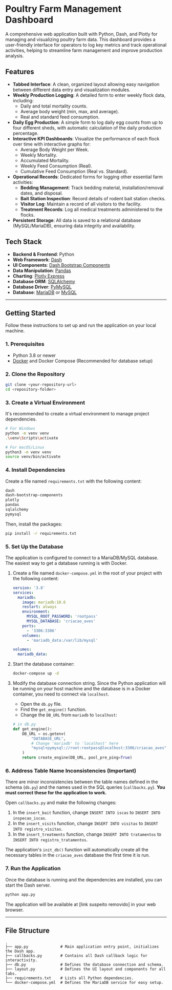 # Poultry Farm Management Dashboard

A comprehensive web application built with Python, Dash, and Plotly for managing and visualizing poultry farm data. This dashboard provides a user-friendly interface for operators to log key metrics and track operational activities, helping to streamline farm management and improve production analysis.

## Features

  - **Tabbed Interface**: A clean, organized layout allowing easy navigation between different data entry and visualization modules.
  - **Weekly Production Logging**: A detailed form to enter weekly flock data, including:
      - Daily and total mortality counts.
      - Average body weight (min, max, and average).
      - Real and standard feed consumption.
  - **Daily Egg Production**: A simple form to log daily egg counts from up to four different sheds, with automatic calculation of the daily production percentage.
  - **Interactive KPI Dashboards**: Visualize the performance of each flock over time with interactive graphs for:
      - Average Body Weight per Week.
      - Weekly Mortality.
      - Accumulated Mortality.
      - Weekly Feed Consumption (Real).
      - Cumulative Feed Consumption (Real vs. Standard).
  - **Operational Records**: Dedicated forms for logging other essential farm activities:
      - **Bedding Management**: Track bedding material, installation/removal dates, and disposal.
      - **Bait Station Inspection**: Record details of rodent bait station checks.
      - **Visitor Log**: Maintain a record of all visitors to the facility.
      - **Treatment Records**: Log all medical treatments administered to the flocks.
  - **Persistent Storage**: All data is saved to a relational database (MySQL/MariaDB), ensuring data integrity and availability.

## Tech Stack

  - **Backend & Frontend**: Python
  - **Web Framework**: [Dash](https://dash.plotly.com/)
  - **UI Components**: [Dash Bootstrap Components](https://dash-bootstrap-components.opensource.faculty.ai/)
  - **Data Manipulation**: [Pandas](https://pandas.pydata.org/)
  - **Charting**: [Plotly Express](https://plotly.com/python/plotly-express/)
  - **Database ORM**: [SQLAlchemy](https://www.sqlalchemy.org/)
  - **Database Driver**: [PyMySQL](https://pypi.org/project/PyMySQL/)
  - **Database**: [MariaDB](https://mariadb.org/) or [MySQL](https://www.mysql.com/)

-----

## Getting Started

Follow these instructions to set up and run the application on your local machine.

### 1\. Prerequisites

  - Python 3.8 or newer
  - [Docker](https://www.docker.com/products/docker-desktop/) and Docker Compose (Recommended for database setup)

### 2\. Clone the Repository

```bash
git clone <your-repository-url>
cd <repository-folder>
```

### 3\. Create a Virtual Environment

It's recommended to create a virtual environment to manage project dependencies.

```bash
# For Windows
python -m venv venv
.\venv\Scripts\activate

# For macOS/Linux
python3 -m venv venv
source venv/bin/activate
```

### 4\. Install Dependencies

Create a file named `requirements.txt` with the following content:

```txt
dash
dash-bootstrap-components
plotly
pandas
sqlalchemy
pymysql
```

Then, install the packages:

```bash
pip install -r requirements.txt
```

### 5\. Set Up the Database

The application is configured to connect to a MariaDB/MySQL database. The easiest way to get a database running is with Docker.

1.  Create a file named `docker-compose.yml` in the root of your project with the following content:

    ```yaml
    version: '3.8'
    services:
      mariadb:
        image: mariadb:10.6
        restart: always
        environment:
          MYSQL_ROOT_PASSWORD: 'rootpass'
          MYSQL_DATABASE: 'criacao_aves'
        ports:
          - '3306:3306'
        volumes:
          - 'mariadb_data:/var/lib/mysql'

    volumes:
      mariadb_data:
    ```

2.  Start the database container:

    ```bash
    docker-compose up -d
    ```

3.  Modify the database connection string. Since the Python application will be running on your host machine and the database is in a Docker container, you need to connect via `localhost`.

      - Open the `db.py` file.
      - Find the `get_engine()` function.
      - Change the `DB_URL` from `mariadb` to `localhost`:

    <!-- end list -->

    ```python
    # in db.py
    def get_engine():
        DB_URL = os.getenv(
            "DATABASE_URL",
            # Change 'mariadb' to 'localhost' here
            "mysql+pymysql://root:rootpass@localhost:3306/criacao_aves" 
        )
        return create_engine(DB_URL, pool_pre_ping=True)
    ```

### 6\. Address Table Name Inconsistencies (Important)

There are minor inconsistencies between the table names defined in the schema (`db.py`) and the names used in the SQL queries (`callbacks.py`). **You must correct these for the application to work.**

Open `callbacks.py` and make the following changes:

1.  In the `insert_bait` function, change `INSERT INTO iscas` to `INSERT INTO inspecao_iscas`.
2.  In the `insert_visits` function, change `INSERT INTO visitas` to `INSERT INTO registro_visitas`.
3.  In the `insert_treatments` function, change `INSERT INTO tratamentos` to `INSERT INTO registro_tratamentos`.

The application's `init_db()` function will automatically create all the necessary tables in the `criacao_aves` database the first time it is run.

### 7\. Run the Application

Once the database is running and the dependencies are installed, you can start the Dash server.

```bash
python app.py
```

The application will be available at [link suspeito removido] in your web browser.

-----

## File Structure

```
.
├── app.py              # Main application entry point, initializes the Dash app.
├── callbacks.py        # Contains all Dash callback logic for interactivity.
├── db.py               # Defines the database connection and schema.
├── layout.py           # Defines the UI layout and components for all tabs.
├── requirements.txt    # Lists all Python dependencies.
└── docker-compose.yml  # Defines the MariaDB service for easy setup.
```

